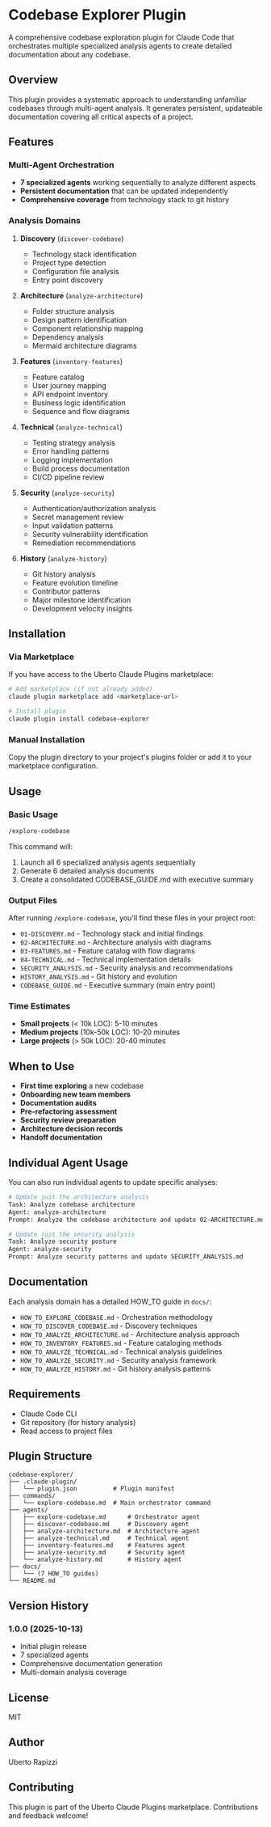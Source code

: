 # Codebase Explorer Plugin

A comprehensive codebase exploration plugin for Claude Code that orchestrates multiple specialized analysis agents to create detailed documentation about any codebase.

## Overview

This plugin provides a systematic approach to understanding unfamiliar codebases through multi-agent analysis. It generates persistent, updateable documentation covering all critical aspects of a project.

## Features

### Multi-Agent Orchestration
- **7 specialized agents** working sequentially to analyze different aspects
- **Persistent documentation** that can be updated independently
- **Comprehensive coverage** from technology stack to git history

### Analysis Domains

1. **Discovery** (`discover-codebase`)
   - Technology stack identification
   - Project type detection
   - Configuration file analysis
   - Entry point discovery

2. **Architecture** (`analyze-architecture`)
   - Folder structure analysis
   - Design pattern identification
   - Component relationship mapping
   - Dependency analysis
   - Mermaid architecture diagrams

3. **Features** (`inventory-features`)
   - Feature catalog
   - User journey mapping
   - API endpoint inventory
   - Business logic identification
   - Sequence and flow diagrams

4. **Technical** (`analyze-technical`)
   - Testing strategy analysis
   - Error handling patterns
   - Logging implementation
   - Build process documentation
   - CI/CD pipeline review

5. **Security** (`analyze-security`)
   - Authentication/authorization analysis
   - Secret management review
   - Input validation patterns
   - Security vulnerability identification
   - Remediation recommendations

6. **History** (`analyze-history`)
   - Git history analysis
   - Feature evolution timeline
   - Contributor patterns
   - Major milestone identification
   - Development velocity insights

## Installation

### Via Marketplace
If you have access to the Uberto Claude Plugins marketplace:

```bash
# Add marketplace (if not already added)
claude plugin marketplace add <marketplace-url>

# Install plugin
claude plugin install codebase-explorer
```

### Manual Installation
Copy the plugin directory to your project's plugins folder or add it to your marketplace configuration.

## Usage

### Basic Usage
```bash
/explore-codebase
```

This command will:
1. Launch all 6 specialized analysis agents sequentially
2. Generate 6 detailed analysis documents
3. Create a consolidated CODEBASE_GUIDE.md with executive summary

### Output Files

After running `/explore-codebase`, you'll find these files in your project root:

- `01-DISCOVERY.md` - Technology stack and initial findings
- `02-ARCHITECTURE.md` - Architecture analysis with diagrams
- `03-FEATURES.md` - Feature catalog with flow diagrams
- `04-TECHNICAL.md` - Technical implementation details
- `SECURITY_ANALYSIS.md` - Security analysis and recommendations
- `HISTORY_ANALYSIS.md` - Git history and evolution
- `CODEBASE_GUIDE.md` - Executive summary (main entry point)

### Time Estimates

- **Small projects** (< 10k LOC): 5-10 minutes
- **Medium projects** (10k-50k LOC): 10-20 minutes
- **Large projects** (> 50k LOC): 20-40 minutes

## When to Use

- **First time exploring** a new codebase
- **Onboarding new team members**
- **Documentation audits**
- **Pre-refactoring assessment**
- **Security review preparation**
- **Architecture decision records**
- **Handoff documentation**

## Individual Agent Usage

You can also run individual agents to update specific analyses:

```bash
# Update just the architecture analysis
Task: Analyze codebase architecture
Agent: analyze-architecture
Prompt: Analyze the codebase architecture and update 02-ARCHITECTURE.md

# Update just the security analysis
Task: Analyze security posture
Agent: analyze-security
Prompt: Analyze security patterns and update SECURITY_ANALYSIS.md
```

## Documentation

Each analysis domain has a detailed HOW_TO guide in `docs/`:

- `HOW_TO_EXPLORE_CODEBASE.md` - Orchestration methodology
- `HOW_TO_DISCOVER_CODEBASE.md` - Discovery techniques
- `HOW_TO_ANALYZE_ARCHITECTURE.md` - Architecture analysis approach
- `HOW_TO_INVENTORY_FEATURES.md` - Feature cataloging methods
- `HOW_TO_ANALYZE_TECHNICAL.md` - Technical analysis guidelines
- `HOW_TO_ANALYZE_SECURITY.md` - Security analysis framework
- `HOW_TO_ANALYZE_HISTORY.md` - Git history analysis patterns

## Requirements

- Claude Code CLI
- Git repository (for history analysis)
- Read access to project files

## Plugin Structure

```
codebase-explorer/
├── .claude-plugin/
│   └── plugin.json          # Plugin manifest
├── commands/
│   └── explore-codebase.md  # Main orchestrator command
├── agents/
│   ├── explore-codebase.md      # Orchestrator agent
│   ├── discover-codebase.md     # Discovery agent
│   ├── analyze-architecture.md  # Architecture agent
│   ├── analyze-technical.md     # Technical agent
│   ├── inventory-features.md    # Features agent
│   ├── analyze-security.md      # Security agent
│   └── analyze-history.md       # History agent
├── docs/
│   └── (7 HOW_TO guides)
└── README.md
```

## Version History

### 1.0.0 (2025-10-13)
- Initial plugin release
- 7 specialized agents
- Comprehensive documentation generation
- Multi-domain analysis coverage

## License

MIT

## Author

Uberto Rapizzi

## Contributing

This plugin is part of the Uberto Claude Plugins marketplace. Contributions and feedback welcome!
